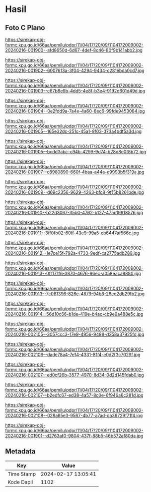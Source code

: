# Hasil

## Foto C Plano

https://sirekap-obj-formc.kpu.go.id/66aa/pemilu/pdpr/11/04/17/20/09/1104172009002-20240216-001900--afd8650d-6d67-4def-8c46-80f9b141abb2.jpg

https://sirekap-obj-formc.kpu.go.id/66aa/pemilu/pdpr/11/04/17/20/09/1104172009002-20240216-001902--6007613a-3f04-4294-9434-c281ebda0cd7.jpg

https://sirekap-obj-formc.kpu.go.id/66aa/pemilu/pdpr/11/04/17/20/09/1104172009002-20240216-001903--c67b8e9b-4dd5-4e8f-b3e4-9192d601d49d.jpg

https://sirekap-obj-formc.kpu.go.id/66aa/pemilu/pdpr/11/04/17/20/09/1104172009002-20240216-001904--0e2fdd9a-7a4e-4a60-8ec6-99fde9453084.jpg

https://sirekap-obj-formc.kpu.go.id/66aa/pemilu/pdpr/11/04/17/20/09/1104172009002-20240216-001905--165e32dc-251c-45a1-9f03-373a4bdf5a3d.jpg

https://sirekap-obj-formc.kpu.go.id/66aa/pemilu/pdpr/11/04/17/20/09/1104172009002-20240216-001905--bcdd3abc-c94b-4299-9d74-b28d8e0f8b72.jpg

https://sirekap-obj-formc.kpu.go.id/66aa/pemilu/pdpr/11/04/17/20/09/1104172009002-20240216-001907--c8980890-660f-4baa-a44a-e9993b5f319a.jpg

https://sirekap-obj-formc.kpu.go.id/66aa/pemilu/pdpr/11/04/17/20/09/1104172009002-20240216-001909--d69c2356-9629-4263-bfc8-9f15b8261bde.jpg

https://sirekap-obj-formc.kpu.go.id/66aa/pemilu/pdpr/11/04/17/20/09/1104172009002-20240216-001910--b22d3067-35b0-4762-b127-475c19918576.jpg

https://sirekap-obj-formc.kpu.go.id/66aa/pemilu/pdpr/11/04/17/20/09/1104172009002-20240216-001911--3ff0fb02-60ff-43e9-99a5-cb6447af566c.jpg

https://sirekap-obj-formc.kpu.go.id/66aa/pemilu/pdpr/11/04/17/20/09/1104172009002-20240216-001912--1e7ce15f-792a-4733-9edf-ca2775adb289.jpg

https://sirekap-obj-formc.kpu.go.id/66aa/pemilu/pdpr/11/04/17/20/09/1104172009002-20240216-001913--0f1171f6-3870-4676-86ec-a058eaca9880.jpg

https://sirekap-obj-formc.kpu.go.id/66aa/pemilu/pdpr/11/04/17/20/09/1104172009002-20240216-001913--7c081396-826e-4879-94b8-26ed2db29fb2.jpg

https://sirekap-obj-formc.kpu.go.id/66aa/pemilu/pdpr/11/04/17/20/09/1104172009002-20240216-001914--56d10c66-b1de-419e-b4ac-cb9e9a488e5c.jpg

https://sirekap-obj-formc.kpu.go.id/66aa/pemilu/pdpr/11/04/17/20/09/1104172009002-20240216-002105--3057ccc3-17e9-4956-9488-d358a37925fd.jpg

https://sirekap-obj-formc.kpu.go.id/66aa/pemilu/pdpr/11/04/17/20/09/1104172009002-20240216-002106--dade78a4-7e14-4331-81f4-e0d2f3c7029f.jpg

https://sirekap-obj-formc.kpu.go.id/66aa/pemilu/pdpr/11/04/17/20/09/1104172009002-20240216-002107--ed0cf26b-3577-4970-8d34-0d2d145fdab0.jpg

https://sirekap-obj-formc.kpu.go.id/66aa/pemilu/pdpr/11/04/17/20/09/1104172009002-20240216-002107--b2edfc67-ed38-4a57-8c0e-6f946a6c281d.jpg

https://sirekap-obj-formc.kpu.go.id/66aa/pemilu/pdpr/11/04/17/20/09/1104172009002-20240216-002108--028a85e3-9567-4b77-a7ad-da36729f71f4.jpg

https://sirekap-obj-formc.kpu.go.id/66aa/pemilu/pdpr/11/04/17/20/09/1104172009002-20240216-001901--d2763af0-9804-437f-88b5-46b572af80da.jpg


## Metadata

| Key        | Value               |
| ---------- | ------------------- |
| Time Stamp | 2024-02-17 13:05:41 |
| Kode Dapil | 1102                |



